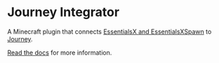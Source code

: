 # Journey Integrator

A Minecraft plugin that connects [EssentialsX and EssentialsXSpawn](https://essentialsx.net/) to [Journey](https://github.com/whimxiqal/journey).

[Read the docs](https://journey.whimxiqal.net/docs/admin/integration) for more information.